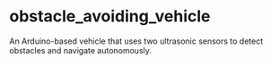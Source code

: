 # obstacle_avoiding_vehicle
An Arduino-based vehicle that uses two ultrasonic sensors to detect obstacles and navigate autonomously.
